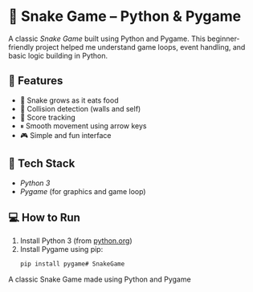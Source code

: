 # 🐍 Snake Game – Python & Pygame

A classic *Snake Game* built using Python and Pygame. This beginner-friendly project helped me understand game loops, event handling, and basic logic building in Python.


## 🚀 Features

- 🐍 Snake grows as it eats food
- 🧠 Collision detection (walls and self)
- 💯 Score tracking
- ⏸ Smooth movement using arrow keys
- 🎮 Simple and fun interface


## 🧰 Tech Stack

- *Python 3*
- *Pygame* (for graphics and game loop)

## 💻 How to Run

1. Install Python 3 (from [python.org](https://www.python.org/))
2. Install Pygame using pip:
   ```bash
   pip install pygame# SnakeGame
A classic Snake Game made using Python and Pygame
